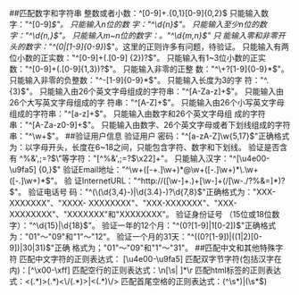 ##匹配数字和字符串
整数或者小数：^[0-9]+\.{0,1}[0-9]{0,2}$
只能输入数字："^[0-9]*$"。
只能输入n位的数 字："^\d{n}$"。
只能输入至少n位的数字："^\d{n,}$"。
只能输入m~n位的数字：。"^\d{m,n}$"
只 能输入零和非零开头的数字："^(0|[1-9]{0-9}*)$"。这里的正则许多有问题，待验证。
只能输入有两位小数的正实数："^[0-9]+(.[0-9] {2})?$"。
只能输入有1~3位小数的正实数："^[0-9]+(.[0-9]{1,3})?$"。
只能输入非零的正整 数："^\+?[1-9]{0-9}*$"。
只能输入非零的负整数："^\-[1-9]{0-9}*$"。
只能输入长度为3的字 符："^.{3}$"。
只能输入由26个英文字母组成的字符串："^[A-Za-z]+$"。
只能输入由26个大写英文字母组成的字 符串："^[A-Z]+$"。
只能输入由26个小写英文字母组成的字符串："^[a-z]+$"。
只能输入由数字和26个英文字母组 成的字符串："^[A-Za-z0-9]+$"。
只能输入由数字、26个英文字母或者下划线组成的字符串："^\w+$"。
##验证用户信息
验证用户 密码："^[a-zA-Z]\w{5,17}$"正确格式为：以字母开头，长度在6~18之间，只能包含字符、数字和下划线。
验证是否含有 ^%&',;=?$\"等字符："[^%&',;=?$\x22]+"。
只能输入汉字："^[\u4e00-\u9fa5] {0,}$"
验证Email地址："^\w+([-+.]\w+)*@\w+([-.]\w+)*\.\w+([-.]\w+)*$"。
验 证InternetURL："^http://([\w-]+\.)+[\w-]+(/[\w-./?%&=]*)?$"。
验证电话号 码："^(\(\d{3,4}-)|\d{3.4}-)?\d{7,8}$"正确格式为："XXX-XXXXXXX"、"XXXX- XXXXXXXX"、"XXX-XXXXXXX"、"XXX-XXXXXXXX"、"XXXXXXX"和"XXXXXXXX"。
验证身份证号 （15位或18位数字）："^\d{15}|\d{18}$"。
验证一年的12个月："^(0?[1-9]|1[0-2])$"正确格式 为："01"～"09"和"1"～"12"。
验证一个月的31天："^((0?[1-9])|((1|2)[0-9])|30|31)$"正确 格式为；"01"～"09"和"1"～"31"。
##匹配中文和其他特殊字符
匹配中文字符的正则表达式： [\u4e00-\u9fa5]
匹配双字节字符(包括汉字在内)：[^\x00-\xff]
匹配空行的正则表达式：\n[\s| ]*\r
匹配html标签的正则表达式：<(.*)>(.*)<\/(.*)>|<(.*)\/>
匹配首尾空格的正则表达式：(^\s*)|(\s*$)